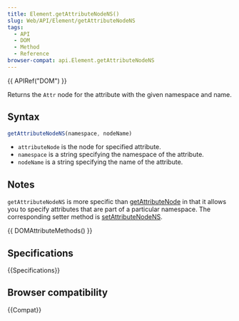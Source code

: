 ```yaml
---
title: Element.getAttributeNodeNS()
slug: Web/API/Element/getAttributeNodeNS
tags:
  - API
  - DOM
  - Method
  - Reference
browser-compat: api.Element.getAttributeNodeNS
---
```

{{ APIRef("DOM") }}

Returns the `Attr` node for the attribute with the given namespace and name.

## Syntax

```js
getAttributeNodeNS(namespace, nodeName)
```

- `attributeNode` is the node for specified attribute.
- `namespace` is a string specifying the namespace of the attribute.
- `nodeName` is a string specifying the name of the attribute.

## Notes

`getAttributeNodeNS` is more specific than [getAttributeNode](getAttributeNode) in that it allows you to specify attributes that are part of a particular namespace. The corresponding setter method is [setAttributeNodeNS](/en-US/docs/Web/API/Element/setAttributeNodeNS).

{{ DOMAttributeMethods() }}

## Specifications

{{Specifications}}

## Browser compatibility

{{Compat}}
